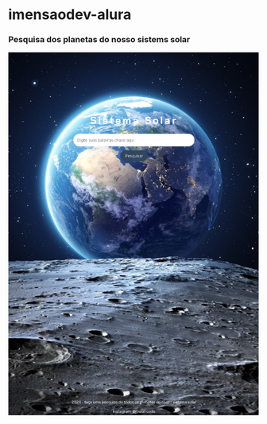# imensaodev-alura
### Pesquisa dos planetas do nosso sistems solar
<img src="./projetofinal.png" alt="">